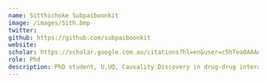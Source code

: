 ```yaml
---
name: Sitthichoke Subpaiboonkit
image: /images/Sith.bmp
twitter:
github: https://github.com/subpaiboonkit
website:
scholar: https://scholar.google.com.au/citations?hl=en&user=c5hTea0AAAAJ
role: Phd
description: PhD student, U,UQ, Causality Discovery in drug-drug interaction.
---
```

